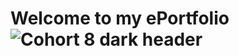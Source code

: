 # Welcome to my ePortfolio![Cohort 8 dark header](https://user-images.githubusercontent.com/106774935/172183691-ce192c25-1344-455a-937e-efb45ae4e96f.png)
